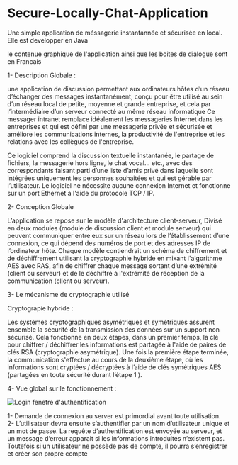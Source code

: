 # Secure-Locally-Chat-Application


Une simple application de méssagerie instantannée et sécurisée en local.  Elle est developper en Java


le contenue graphique de l'application ainsi que les boites de dialogue sont en Francais


1- Description Globale :

une application de discussion permettant aux ordinateurs hôtes d’un réseau d’échanger des messages 
instantanément, conçu pour être utilisé au sein d’un réseau local de petite, moyenne et grande entreprise, et cela par l’intermédiaire
d’un serveur connecté au même réseau informatique Ce messager intranet remplace idéalement les messageries Internet dans les entreprises
et qui est défini par une messagerie privée et sécurisée et améliore les communications internes, la productivité de l'entreprise et les 
relations avec les collègues de l'entreprise. 

   
Ce logiciel comprend la discussion textuelle instantanée, le partage de fichiers, la messagerie hors ligne, le chat vocal… etc., avec des
correspondants faisant parti d’une liste d’amis privé dans laquelle sont intégrées uniquement les personnes souhaitées et qui est gérable 
par l’utilisateur.  Le logiciel ne nécessite aucune connexion Internet et fonctionne sur un port Ethernet à l'aide du protocole TCP / IP.






2- Conception Globale

   L’application se repose sur le modèle d'architecture client-serveur, Divisé en deux modules (module de discussion client et module serveur) qui  peuvent communiquer entre eux sur un réseau lors de l’établissement d’une connexion, ce qui dépend des numéros de port et des adresses IP de l’ordinateur hôte. Chaque modèle contiendrait un schéma de chiffrement et de déchiffrement utilisant la cryptographie hybride en mixant l'algorithme AES  avec RAS, afin de chiffrer chaque message sortant d’une extrémité (client ou serveur) et de le déchiffré à l'extrémité de réception de la communication (client ou serveur).
   
   
   


3-  Le mécanisme de cryptographie utilisé
  
   Cryptograpie hybride :

 Les systèmes cryptographiques asymétriques et symétriques assurent ensemble la sécurité de la transmission des données sur un support non sécurisé. Cela fonctionne en deux étapes, dans un premier temps, la clé pour chiffrer / déchiffrer les informations est partagée à l'aide de paires de clés RSA (cryptographie asymétrique). Une fois la première étape terminée, la communication s'effectue au cours de la deuxième étape, où les informations sont cryptées / décryptées à l’aide de clés symétriques AES (partagées en toute sécurité durant l’étape 1 ).
 
 
 
 4- Vue global sur le fonctionnement :
 
 
 ![Login](https://user-images.githubusercontent.com/58481599/70267110-0e469600-179e-11ea-8e6f-36c34686e2df.PNG)
                                           fenetre d'authentification
                                           
  1-	Demande de connexion au server est primordial avant toute utilisation.	
2-	L’utilisateur devra ensuite s’authentifier par un nom d’utilisateur unique et un mot de passe. La requête d’authentification est envoyée au serveur, et un message d’erreur apparait si les informations introduites n’existent pas. Toutefois si un utilisateur ne possède pas de compte, il pourra s’enregistrer et créer son propre compte




